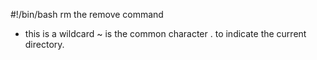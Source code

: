 #!/bin/bash
rm the remove command
* this is a wildcard 
~ is the common character
. to indicate the current directory.
